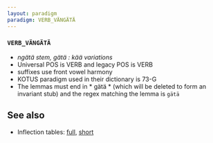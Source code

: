 ```yaml
---
layout: paradigm
paradigm: VERB_VÄNGÄTÄ
---
```

### ` VERB_VÄNGÄTÄ `

* _ngätä stem, gätä : kää variations_
* Universal POS is VERB and legacy POS is VERB
* suffixes use front vowel harmony
* KOTUS paradigm used in their dictionary is 73-G
* The lemmas must end in * gätä * (which will be deleted to form an invariant stub) and the regex matching the lemma is ` gätä `

## See also

* Inflection tables: [full](gen/V/vängätä.html), [short](gen/V/vängätä_wikt.html)

